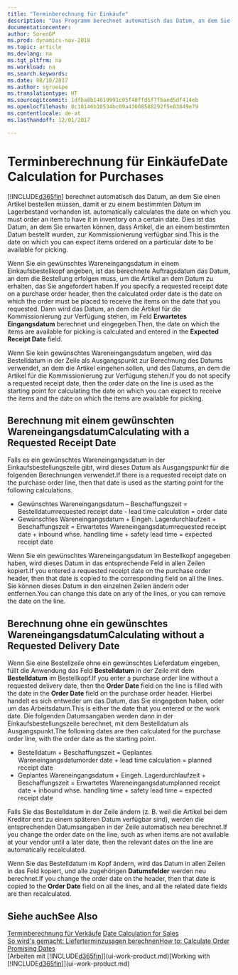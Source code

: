 ```yaml
---
title: "Terminberechnung für Einkäufe"
description: "Das Programm berechnet automatisch das Datum, an dem Sie einen Artikel bestellen müssen, damit er zu einem bestimmten Datum im Lagerbestand vorhanden ist. Dies ist das Datum, an dem Sie erwarten können, dass Artikel, die an einem bestimmten Datum bestellt wurden, zur Kommissionierung verfügbar sind."
documentationcenter: 
author: SorenGP
ms.prod: dynamics-nav-2018
ms.topic: article
ms.devlang: na
ms.tgt_pltfrm: na
ms.workload: na
ms.search.keywords: 
ms.date: 08/10/2017
ms.author: sgroespe
ms.translationtype: HT
ms.sourcegitcommit: 1dfba8b14019991c95f40ffd5f7fbaed5df414eb
ms.openlocfilehash: 8c10146b10534bc09a43608588292f5e83849e79
ms.contentlocale: de-at
ms.lasthandoff: 12/01/2017

---
```

# <a name="date-calculation-for-purchases"></a><span data-ttu-id="1ff43-104">Terminberechnung für Einkäufe</span><span class="sxs-lookup"><span data-stu-id="1ff43-104">Date Calculation for Purchases</span></span>
[!INCLUDE[d365fin](includes/d365fin_md.md)]<span data-ttu-id="1ff43-105"> berechnet automatisch das Datum, an dem Sie einen Artikel bestellen müssen, damit er zu einem bestimmten Datum im Lagerbestand vorhanden ist.</span><span class="sxs-lookup"><span data-stu-id="1ff43-105"> automatically calculates the date on which you must order an item to have it in inventory on a certain date.</span></span> <span data-ttu-id="1ff43-106">Dies ist das Datum, an dem Sie erwarten können, dass Artikel, die an einem bestimmten Datum bestellt wurden, zur Kommissionierung verfügbar sind.</span><span class="sxs-lookup"><span data-stu-id="1ff43-106">This is the date on which you can expect items ordered on a particular date to be available for picking.</span></span>  

<span data-ttu-id="1ff43-107">Wenn Sie ein gewünschtes Wareneingangsdatum in einem Einkaufsbestellkopf angeben, ist das berechnete Auftragsdatum das Datum, an dem die Bestellung erfolgen muss, um die Artikel an dem Datum zu erhalten, das Sie angefordert haben.</span><span class="sxs-lookup"><span data-stu-id="1ff43-107">If you specify a requested receipt date on a purchase order header, then the calculated order date is the date on which the order must be placed to receive the items on the date that you requested.</span></span> <span data-ttu-id="1ff43-108">Dann wird das Datum, an dem die Artikel für die Kommissionierung zur Verfügung stehen, im Feld **Erwartetes Eingangsdatum** berechnet und eingegeben.</span><span class="sxs-lookup"><span data-stu-id="1ff43-108">Then, the date on which the items are available for picking is calculated and entered in the **Expected Receipt Date** field.</span></span>  

<span data-ttu-id="1ff43-109">Wenn Sie kein gewünschtes Wareneingangsdatum angeben, wird das Bestelldatum in der Zeile als Ausgangspunkt zur Berechnung des Datums verwendet, an dem die Artikel eingehen sollen, und des Datums, an dem die Artikel für die Kommissionierung zur Verfügung stehen.</span><span class="sxs-lookup"><span data-stu-id="1ff43-109">If you do not specify a requested receipt date, then the order date on the line is used as the starting point for calculating the date on which you can expect to receive the items and the date on which the items are available for picking.</span></span>  

## <a name="calculating-with-a-requested-receipt-date"></a><span data-ttu-id="1ff43-110">Berechnung mit einem gewünschten Wareneingangsdatum</span><span class="sxs-lookup"><span data-stu-id="1ff43-110">Calculating with a Requested Receipt Date</span></span>  
<span data-ttu-id="1ff43-111">Falls es ein gewünschtes Wareneingangsdatum in der Einkaufsbestellungszeile gibt, wird dieses Datum als Ausgangspunkt für die folgenden Berechnungen verwendet.</span><span class="sxs-lookup"><span data-stu-id="1ff43-111">If there is a requested receipt date on the purchase order line, then that date is used as the starting point for the following calculations.</span></span>  

- <span data-ttu-id="1ff43-112">Gewünschtes Wareneingangsdatum – Beschaffungszeit = Bestelldatum</span><span class="sxs-lookup"><span data-stu-id="1ff43-112">requested receipt date - lead time calculation = order date</span></span>  
- <span data-ttu-id="1ff43-113">Gewünschtes Wareneingangsdatum + Eingeh. Lagerdurchlaufzeit + Beschaffungszeit = Erwartetes Wareneingangsdatum</span><span class="sxs-lookup"><span data-stu-id="1ff43-113">requested receipt date + inbound whse. handling time + safety lead time = expected receipt date</span></span>  

<span data-ttu-id="1ff43-114">Wenn Sie ein gewünschtes Wareneingangsdatum im Bestellkopf angegeben haben, wird dieses Datum in das entsprechende Feld in allen Zeilen kopiert.</span><span class="sxs-lookup"><span data-stu-id="1ff43-114">If you entered a requested receipt date on the purchase order header, then that date is copied to the corresponding field on all the lines.</span></span> <span data-ttu-id="1ff43-115">Sie können dieses Datum in den einzelnen Zeilen ändern oder entfernen.</span><span class="sxs-lookup"><span data-stu-id="1ff43-115">You can change this date on any of the lines, or you can remove the date on the line.</span></span>  

## <a name="calculating-without-a-requested-delivery-date"></a><span data-ttu-id="1ff43-116">Berechnung ohne ein gewünschtes Wareneingangsdatum</span><span class="sxs-lookup"><span data-stu-id="1ff43-116">Calculating without a Requested Delivery Date</span></span>  
<span data-ttu-id="1ff43-117">Wenn Sie eine Bestellzeile ohne ein gewünschtes Lieferdatum eingeben, füllt die Anwendung das Feld **Bestelldatum** in der Zeile mit dem **Bestelldatum** im Bestellkopf.</span><span class="sxs-lookup"><span data-stu-id="1ff43-117">If you enter a purchase order line without a requested delivery date, then the **Order Date** field on the line is filled with the date in the **Order Date** field on the purchase order header.</span></span> <span data-ttu-id="1ff43-118">Hierbei handelt es sich entweder um das Datum, das Sie eingegeben haben, oder um das Arbeitsdatum.</span><span class="sxs-lookup"><span data-stu-id="1ff43-118">This is either the date that you entered or the work date.</span></span> <span data-ttu-id="1ff43-119">Die folgenden Datumsangaben werden dann in der Einkaufsbestellungszeile berechnet, mit dem Bestelldatum als Ausgangspunkt.</span><span class="sxs-lookup"><span data-stu-id="1ff43-119">The following dates are then calculated for the purchase order line, with the order date as the starting point.</span></span>  

- <span data-ttu-id="1ff43-120">Bestelldatum + Beschaffungszeit = Geplantes Wareneingangsdatum</span><span class="sxs-lookup"><span data-stu-id="1ff43-120">order date + lead time calculation = planned receipt date</span></span>  
- <span data-ttu-id="1ff43-121">Geplantes Wareneingangsdatum + Eingeh. Lagerdurchlaufzeit + Beschaffungszeit = Erwartetes Wareneingangsdatum</span><span class="sxs-lookup"><span data-stu-id="1ff43-121">planned receipt date + inbound whse. handling time + safety lead time = expected receipt date</span></span>  

<span data-ttu-id="1ff43-122">Falls Sie das Bestelldatum in der Zeile ändern (z. B. weil die Artikel bei dem Kreditor erst zu einem späteren Datum verfügbar sind), werden die entsprechenden Datumsangaben in der Zeile automatisch neu berechnet.</span><span class="sxs-lookup"><span data-stu-id="1ff43-122">If you change the order date on the line, such as when items are not available at your vendor until a later date, then the relevant dates on the line are automatically recalculated.</span></span>  

<span data-ttu-id="1ff43-123">Wenn Sie das Bestelldatum im Kopf ändern, wird das Datum in allen Zeilen in das Feld  kopiert, und alle zugehörigen **Datumsfelder** werden neu berechnet.</span><span class="sxs-lookup"><span data-stu-id="1ff43-123">If you change the order date on the header, then that date is copied to the **Order Date** field on all the lines, and all the related date fields are then recalculated.</span></span>  

## <a name="see-also"></a><span data-ttu-id="1ff43-124">Siehe auch</span><span class="sxs-lookup"><span data-stu-id="1ff43-124">See Also</span></span>  
 <span data-ttu-id="1ff43-125">[Terminberechnung für Verkäufe](sales-date-calculation-for-sales.md) </span><span class="sxs-lookup"><span data-stu-id="1ff43-125">[Date Calculation for Sales](sales-date-calculation-for-sales.md) </span></span>  
 [<span data-ttu-id="1ff43-126">So wird's gemacht: Lieferterminzusagen berechnen</span><span class="sxs-lookup"><span data-stu-id="1ff43-126">How to: Calculate Order Promising Dates</span></span>](sales-how-to-calculate-order-promising-dates.md)  
 <span data-ttu-id="1ff43-127">[Arbeiten mit [!INCLUDE[d365fin](includes/d365fin_md.md)]](ui-work-product.md)</span><span class="sxs-lookup"><span data-stu-id="1ff43-127">[Working with [!INCLUDE[d365fin](includes/d365fin_md.md)]](ui-work-product.md)</span></span>

